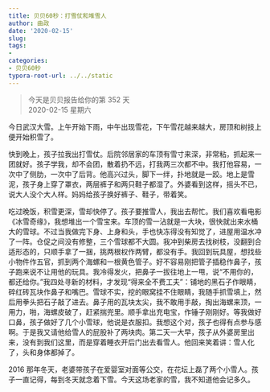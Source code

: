 ```yaml
---
title: 贝贝60秒：打雪仗和堆雪人
author: 曲政
date: '2020-02-15'
slug: 
tags:
- 
categories:
- 贝贝60秒
typora-root-url: ../../static
---
```

> 今天是贝贝报告给你的第 352 天   
> 2020-02-15 星期六 

今日武汉大雪。上午开始下雨，中午出现雪花，下午雪花越来越大，房顶和树技上便开始积雪了。

快到晚上，孩子拉我出打雪仗。后院邻居家的车顶有雪寸来深，非常粘，抓起来一团就好。孩子学我，却不会团，散着扔不远，打我两三次都不中。我打他容易，一次中了侧肋，一次中了后背。他高兴过头，脚下一绊，扑地就是一跤。地上是雪泥，孩子身上穿了罩衣，两层裤子和两只鞋子都湿了。外婆看到这样，摇头不已，说大人没个大人样。妈妈给孩子换好裤子、鞋子，带着笑。

吃过晚饭，积雪更深，雪却快停了。孩子要推雪人，我出去帮忙。我们喜欢看电影《冰雪奇缘》，我想堆出一个雪宝来。车顶的雪一沾就是一大块，很快就出来水桶大的雪球。不过当我做完下身、上身和头，手也快冻得没有知觉了，进屋用温水冲了一阵。仓促之间没有修整，三个雪球都不大圆。我冲到柴房去找树枝，没翻到合适形态的，只顺手拿了一捆，挑两根权作两臂，都没有手。我回到玩具屋，想找些小物件作五官，抓到两个海螺和一根黄色管子。好不容易刚把管子插稳作鼻子，孩子跑来说不让用他的玩具。我冷得发火，把鼻子一拔往地上一甩，说“不用你的，都还给你。”我四处寻新的材料，才发现“得来全不费工夫”：铺地的黑石子作眼睛，碎红砖瓦块作鼻子和嘴巴。雪球不实，挖的眼窝挂不住眼睛，我随手抓雪填上，然后用拳头把石子敲了进去。鼻子用的瓦块太尖，我不敢用手敲，掏出海螺来顶，一用力，啪，海螺皮破了，赶紧揣兜里。顺手拿出充电宝，作锤子刚刚好。等我做好口鼻，孩子做好了几个小雪球，他说是衣服扣。我想这个对，孩子也得有点参与感啊。于是我又请他给雪人的屁股补了两块肉。第二天一大早，孩子从外婆房里出来，没有到我们这里，而是穿着睡衣开后门出去看雪人。他回来笑着讲：雪人化了，头和身体都掉了。

2016 那年冬天，老婆带孩子在爱婴室对面等公交，在花坛上磊了两个小雪人。孩子一直记得，每到冬天就念着下雪。今天这场老家的雪，我不知道他会记多久。